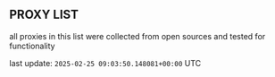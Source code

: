 ## PROXY LIST

all proxies in this list were collected from open sources and tested for functionality

last update: `2025-02-25 09:03:50.148081+00:00` UTC